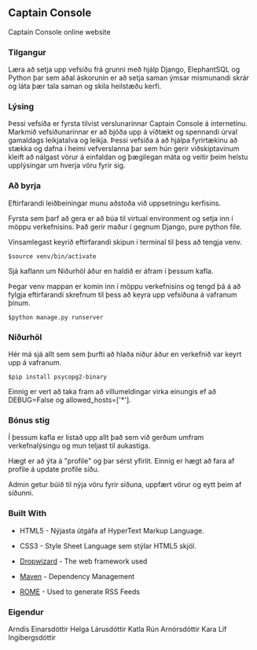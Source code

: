 
## Captain Console
Captain Console online website

### Tilgangur
Læra að setja upp vefsíðu frá grunni með hjálp Django, ElephantSQL og Python þar sem aðal áskorunin er að setja saman ýmsar mismunandi skrár og láta þær tala saman og skila heilstæðu kerfi. 

### Lýsing
Þessi vefsíða er fyrsta tilvist verslunarinnar Captain Console á internetinu. Markmið vefsíðunarinnar er að bjóða upp á víðtækt og spennandi úrval gamaldags leikjatalva og leikja. Þessi vefsíða á að hjálpa fyrirtækinu að stækka og dafna í heimi vefverslanna þar sem hún gerir viðskiptavinum kleift að nálgast vörur á einfaldan og þægilegan máta og veitir þeim helstu upplýsingar um hverja vöru fyrir sig.

### Að byrja

Eftirfarandi leiðbeiningar munu aðstoða við uppsetningu kerfisins.

Fyrsta sem þarf að gera er að búa til virtual environment og setja inn í möppu verkefnisins. Það gerir maður í gegnum Django, pure python file. 

Vinsamlegast keyrið eftirfarandi skipun í terminal til þess að tengja venv.  

    $source venv/bin/activate

Sjá kaflann um Niðurhöl áður en haldið er áfram í þessum kafla.

Þegar venv mappan er komin inn í möppu verkefnisins og tengd þá á að fylgja eftirfarandi skrefnum til þess að keyra upp vefsíðuna á vafranum þínum. 

    $python manage.py runserver

### Niðurhöl
Hér má sjá allt sem sem þurfti að hlaða niður áður en verkefnið var keyrt upp á vafranum.

    $pip install psycopg2-binary 

Einnig er vert að taka fram að villumeldingar virka einungis ef að DEBUG=False og allowed_hosts=['*'].


### Bónus stig
Í þessum kafla er listað upp allt það sem við gerðum umfram verkefnalýsingu og mun teljast til aukastiga. 

Hægt er að ýta á "profile" og þar sérst yfirlit. Einnig er hægt að fara af profile á update profile síðu.  

Admin getur búið til nýja vöru fyrir síðuna, uppfært vörur og eytt þeim af síðunni.


### Built With

* HTML5  - Nýjasta útgáfa af HyperText Markup Language.
* CSS3 - Style Sheet Language sem stýlar HTML5 skjöl.

* [Dropwizard](http://www.dropwizard.io/1.0.2/docs/) - The web framework used
* [Maven](https://maven.apache.org/) - Dependency Management
* [ROME](https://rometools.github.io/rome/) - Used to generate RSS Feeds


### Eigendur

Arndís Einarsdóttir
Helga Lárusdóttir
Katla Rún Arnórsdóttir
Kara Líf Ingibergsdóttir

